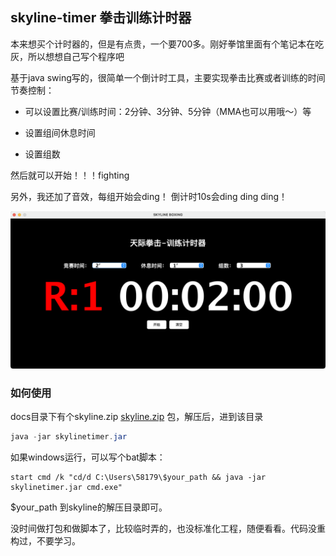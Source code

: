 
## skyline-timer 拳击训练计时器

本来想买个计时器的，但是有点贵，一个要700多。刚好拳馆里面有个笔记本在吃灰，所以想想自己写个程序吧

基于java swing写的，很简单一个倒计时工具，主要实现拳击比赛或者训练的时间节奏控制：

* 可以设置比赛/训练时间：2分钟、3分钟、5分钟（MMA也可以用哦～）等

* 设置组间休息时间

* 设置组数

然后就可以开始！！！fighting 

另外，我还加了音效，每组开始会ding！ 倒计时10s会ding ding ding！

![logo](docs/img.png)


### 如何使用

docs目录下有个skyline.zip [skyline.zip](docs/skyline.zip) 包，解压后，进到该目录

```java
java -jar skylinetimer.jar
```


如果windows运行，可以写个bat脚本：

```shell
start cmd /k "cd/d C:\Users\58179\$your_path && java -jar skylinetimer.jar cmd.exe"
```

$your_path 到skyline的解压目录即可。


没时间做打包和做脚本了，比较临时弄的，也没标准化工程，随便看看。代码没重构过，不要学习。


